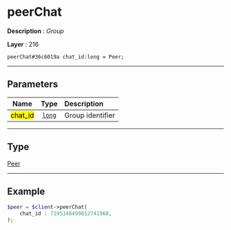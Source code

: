# peerChat

**Description** : *Group*

**Layer** : 216

```tl
peerChat#36c6019a chat_id:long = Peer;
```

---

## Parameters

| Name | Type | Description |
| :---: | :---: | :--- |
| <mark>chat_id</mark> | [`long`](type/long) | Group identifier |

---

## Type

[Peer](type/Peer)

---

## Example

```php
$peer = $client->peerChat(
	chat_id : 7195148499812741968,
);
```